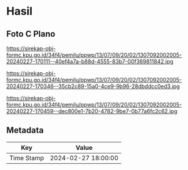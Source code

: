 # Hasil

## Foto C Plano

https://sirekap-obj-formc.kpu.go.id/34f4/pemilu/ppwp/13/07/09/20/02/1307092002005-20240227-170111--40ef4a7a-b88d-4555-83b7-00f369811842.jpg

https://sirekap-obj-formc.kpu.go.id/34f4/pemilu/ppwp/13/07/09/20/02/1307092002005-20240227-170346--35cb2c89-15a0-4ce9-9b96-28dbddcc0ed3.jpg

https://sirekap-obj-formc.kpu.go.id/34f4/pemilu/ppwp/13/07/09/20/02/1307092002005-20240227-170459--dec800e1-7b20-4782-9be7-0b77a6fc2c62.jpg


## Metadata

| Key        | Value               |
| ---------- | ------------------- |
| Time Stamp | 2024-02-27 18:00:00 |



